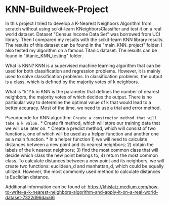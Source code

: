 # KNN-Buildweek-Project

In this project I tried to develop a K-Nearest Neighbors Algorithm from scratch without using scikit-learn KNeighborsClassifier and test it on a real world dataset. Dataset "Census Income Data Set" was borrowed from UCI library. Then I compared my results with the scikit-learn KNN library results. The results of this dataset can be found in the "main_KNN_project" folder. I also tested my algorithm on a famous Titanic dataset. The results can be found in "titanic_KNN_testing" folder. 


What is KNN?
KNN is a supervised machine learning algorithm that can be used for both classification and regression problems. However, it is mainly used to solve classification problems. In classification problems, the output is a class, which is defined by the majority votes of k neighbors.

What is "k"?
k in KNN is the parameter that defines the number of nearest neighbors, the majority votes of which decides the output.
There is no particular way to determine the optimal value of k that would lead to a better accuracy. Most of the time, we need to use a trial and error method.

Pseudocode for KNN algorithm:
    ```Create a constructor method that will take a k value.```
    * Create fit method, which will store our training data that we will use later on.
    * Create a predict method, which will consist of two functions, one of which will be used as a helper function and another one as a main function.
    * In a helper function 1) we will need to calculate distances between a new point and its nearest neighbors; 2) obtain the labels of the k nearest neighbors; 3) find the most common class that will decide which class the new point belongs to; 4) return the most common class.
To calculate distances between a new point and its neighbors, we will create two functions: euclidean_d and manhattan_d, which could be equally utilized. However, the most commonly used method to calculate distances is Euclidian distance.



Additional information can be found at: https://khislatz.medium.com/how-to-write-a-k-nearest-neighbors-algorithm-and-apply-it-on-a-real-world-dataset-7322d96dac66
